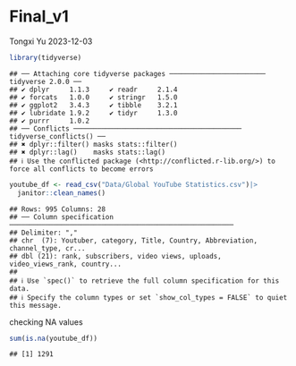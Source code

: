 Final_v1
================
Tongxi Yu
2023-12-03

``` r
library(tidyverse)
```

    ## ── Attaching core tidyverse packages ──────────────────────── tidyverse 2.0.0 ──
    ## ✔ dplyr     1.1.3     ✔ readr     2.1.4
    ## ✔ forcats   1.0.0     ✔ stringr   1.5.0
    ## ✔ ggplot2   3.4.3     ✔ tibble    3.2.1
    ## ✔ lubridate 1.9.2     ✔ tidyr     1.3.0
    ## ✔ purrr     1.0.2     
    ## ── Conflicts ────────────────────────────────────────── tidyverse_conflicts() ──
    ## ✖ dplyr::filter() masks stats::filter()
    ## ✖ dplyr::lag()    masks stats::lag()
    ## ℹ Use the conflicted package (<http://conflicted.r-lib.org/>) to force all conflicts to become errors

``` r
youtube_df <- read_csv("Data/Global YouTube Statistics.csv")|>
  janitor::clean_names()
```

    ## Rows: 995 Columns: 28
    ## ── Column specification ────────────────────────────────────────────────────────
    ## Delimiter: ","
    ## chr  (7): Youtuber, category, Title, Country, Abbreviation, channel_type, cr...
    ## dbl (21): rank, subscribers, video views, uploads, video_views_rank, country...
    ## 
    ## ℹ Use `spec()` to retrieve the full column specification for this data.
    ## ℹ Specify the column types or set `show_col_types = FALSE` to quiet this message.

checking NA values

``` r
sum(is.na(youtube_df))
```

    ## [1] 1291
